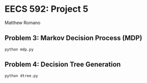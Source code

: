 # EECS 592: Project 5

Matthew Romano

## Problem 3: Markov Decision Process (MDP) 

`python mdp.py`

## Problem 4: Decision Tree Generation

`python dtree.py`